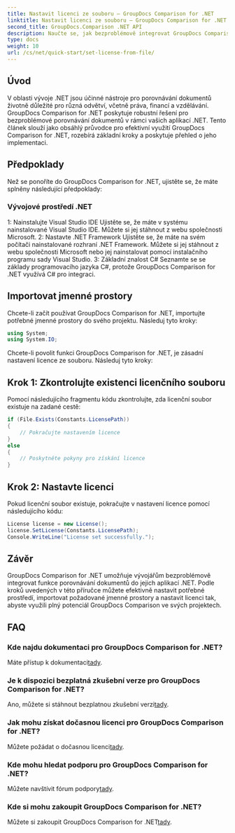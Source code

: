 ```yaml
---
title: Nastavit licenci ze souboru – GroupDocs Comparison for .NET
linktitle: Nastavit licenci ze souboru – GroupDocs Comparison for .NET
second_title: GroupDocs.Comparison .NET API
description: Naučte se, jak bezproblémově integrovat GroupDocs Comparison for .NET do vašich aplikací. Nastavujte, importujte jmenné prostory a porovnávejte dokumenty bez námahy.
type: docs
weight: 10
url: /cs/net/quick-start/set-license-from-file/
---
```

## Úvod
V oblasti vývoje .NET jsou účinné nástroje pro porovnávání dokumentů životně důležité pro různá odvětví, včetně práva, financí a vzdělávání. GroupDocs Comparison for .NET poskytuje robustní řešení pro bezproblémové porovnávání dokumentů v rámci vašich aplikací .NET. Tento článek slouží jako obsáhlý průvodce pro efektivní využití GroupDocs Comparison for .NET, rozebírá základní kroky a poskytuje přehled o jeho implementaci.
## Předpoklady
Než se ponoříte do GroupDocs Comparison for .NET, ujistěte se, že máte splněny následující předpoklady:
### Vývojové prostředí .NET
1: Nainstalujte Visual Studio IDE
Ujistěte se, že máte v systému nainstalované Visual Studio IDE. Můžete si jej stáhnout z webu společnosti Microsoft.
2: Nastavte .NET Framework
Ujistěte se, že máte na svém počítači nainstalované rozhraní .NET Framework. Můžete si jej stáhnout z webu společnosti Microsoft nebo jej nainstalovat pomocí instalačního programu sady Visual Studio.
3: Základní znalost C#
Seznamte se se základy programovacího jazyka C#, protože GroupDocs Comparison for .NET využívá C# pro integraci.

## Importovat jmenné prostory
Chcete-li začít používat GroupDocs Comparison for .NET, importujte potřebné jmenné prostory do svého projektu. Následuj tyto kroky:
```csharp
using System;
using System.IO;
```

Chcete-li povolit funkci GroupDocs Comparison for .NET, je zásadní nastavení licence ze souboru. Následuj tyto kroky:
## Krok 1: Zkontrolujte existenci licenčního souboru
Pomocí následujícího fragmentu kódu zkontrolujte, zda licenční soubor existuje na zadané cestě:
```csharp
if (File.Exists(Constants.LicensePath))
{
    // Pokračujte nastavením licence
}
else
{
    // Poskytněte pokyny pro získání licence
}
```
## Krok 2: Nastavte licenci
Pokud licenční soubor existuje, pokračujte v nastavení licence pomocí následujícího kódu:
```csharp
License license = new License();
license.SetLicense(Constants.LicensePath);
Console.WriteLine("License set successfully.");
```

## Závěr
GroupDocs Comparison for .NET umožňuje vývojářům bezproblémově integrovat funkce porovnávání dokumentů do jejich aplikací .NET. Podle kroků uvedených v této příručce můžete efektivně nastavit potřebné prostředí, importovat požadované jmenné prostory a nastavit licenci tak, abyste využili plný potenciál GroupDocs Comparison ve svých projektech.
## FAQ
### Kde najdu dokumentaci pro GroupDocs Comparison for .NET?
 Máte přístup k dokumentaci[tady](https://reference.groupdocs.com/comparison/net/).
### Je k dispozici bezplatná zkušební verze pro GroupDocs Comparison for .NET?
 Ano, můžete si stáhnout bezplatnou zkušební verzi[tady](https://releases.groupdocs.com/).
### Jak mohu získat dočasnou licenci pro GroupDocs Comparison for .NET?
 Můžete požádat o dočasnou licenci[tady](https://purchase.groupdocs.com/temporary-license/).
### Kde mohu hledat podporu pro GroupDocs Comparison for .NET?
 Můžete navštívit fórum podpory[tady](https://forum.groupdocs.com/c/comparison/12).
### Kde si mohu zakoupit GroupDocs Comparison for .NET?
 Můžete si zakoupit GroupDocs Comparison for .NET[tady](https://purchase.groupdocs.com/buy).